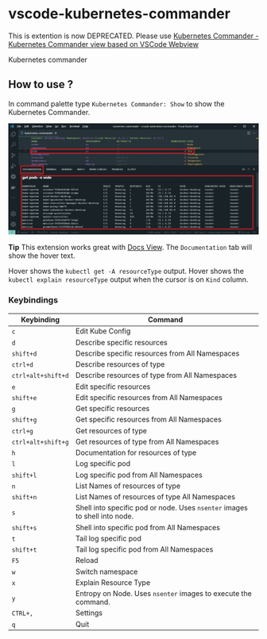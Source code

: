 # vscode-kubernetes-commander

This is extention is now DEPRECATED. Please use [Kubernetes Commander - Kubernetes Commander view based on VSCode Webview](https://marketplace.visualstudio.com/items?itemName=sandipchitale.vscode-kubernetes-commander-ng)

Kubernetes commander
## How to use ?

In command palette type ```Kubernetes Commander: Show``` to show the Kubernetes Commander.

![Kubernetes Commander](kubernetes-commander.png)

**Tip** This extension works great with [Docs View](https://marketplace.visualstudio.com/items?itemName=bierner.docs-view). The ```Documentation``` tab will show the hover text.

Hover shows the ```kubectl get -A resourceType``` output.
Hover shows the ```kubectl explain resourceType``` output when the cursor is on ```Kind``` column.
### Keybindings

|Keybinding|Command|
|---|---|
|```c```|Edit Kube Config|
|```d```|Describe specific resources|
|```shift+d```|Describe specific resources from All Namespaces|
|```ctrl+d```|Describe resources of type|
|```ctrl+alt+shift+d```|Describe resources of type from All Namespaces|
|```e```|Edit specific resources|
|```shift+e```|Edit specific resources from All Namespaces|
|```g```|Get specific resources|
|```shift+g```|Get specific resources from All Namespaces|
|```ctrl+g```|Get resources of type|
|```ctrl+alt+shift+g```|Get resources of type from All Namespaces|
|```h```|Documentation for resources of type|
|```l```|Log specific pod|
|```shift+l```|Log specific pod from All Namespaces|
|```n```|List Names of resources of type|
|```shift+n```|List Names of resources of type All Namespaces|
|```s```|Shell into specific pod or node. Uses ```nsenter``` images to shell into node.|
|```shift+s```|Shell into specific pod from All Namespaces|
|```t```|Tail log specific pod|
|```shift+t```|Tail log specific pod from All Namespaces|
|```F5```|Reload|
|```w```|Switch namespace|
|```x```|Explain Resource Type|
|```y```|Entropy on Node. Uses ```nsenter``` images to execute the command.|
|```CTRL+,```|Settings|
|```q```|Quit|
